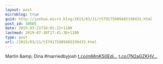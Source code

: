 ```yaml
---
layout: post
microblog: true
guid: http://joshua.micro.blog/2015/03/21/t579175909485330433.html
post_id: 38605
date: 2015-03-21T18:01:12+1100
lastmod: 2019-07-30T17:41:36+1100
type: post
url: /2015/03/21/t579175909485330433.html
---
```

Martin &amp;amp; Dina #marriedbyjosh [t.co/mMmKS0Edi...](http://t.co/mMmKS0Edin) [t.co/7N2aGZKHV...](http://t.co/7N2aGZKHVa)
